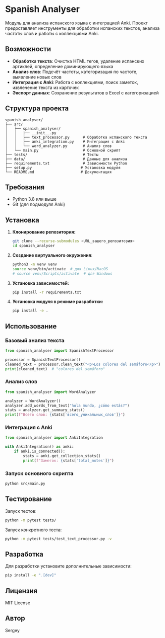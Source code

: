 # Spanish Analyser

Модуль для анализа испанского языка с интеграцией Anki. Проект предоставляет инструменты для обработки испанских текстов, анализа частоты слов и работы с коллекциями Anki.

## Возможности

- **Обработка текста**: Очистка HTML тегов, удаление испанских артиклей, определение доминирующего языка
- **Анализ слов**: Подсчёт частоты, категоризация по частоте, выявление новых слов
- **Интеграция с Anki**: Работа с коллекциями, поиск заметок, извлечение текста из карточек
- **Экспорт данных**: Сохранение результатов в Excel с категоризацией

## Структура проекта

```
spanish_analyser/
├── src/
│   ├── spanish_analyser/
│   │   ├── __init__.py
│   │   ├── text_processor.py      # Обработка испанского текста
│   │   ├── anki_integration.py    # Интеграция с Anki
│   │   └── word_analyzer.py       # Анализ слов
│   └── main.py                    # Основной скрипт
├── tests/                         # Тесты
├── data/                          # Данные для анализа
├── requirements.txt               # Зависимости Python
├── setup.py                      # Установка модуля
└── README.md                     # Документация
```

## Требования

- Python 3.8 или выше
- Git (для подмодуля Anki)

## Установка

1. **Клонирование репозитория:**

   ```bash
   git clone --recurse-submodules <URL_вашего_репозитория>
   cd spanish_analyser
   ```

2. **Создание виртуального окружения:**

   ```bash
   python3 -m venv venv
   source venv/bin/activate  # для Linux/MacOS
   # source venv/Scripts/activate  # для Windows
   ```

3. **Установка зависимостей:**

   ```bash
   pip install -r requirements.txt
   ```

4. **Установка модуля в режиме разработки:**

   ```bash
   pip install -e .
   ```

## Использование

### Базовый анализ текста

```python
from spanish_analyser import SpanishTextProcessor

processor = SpanishTextProcessor()
cleaned_text = processor.clean_text("<p>Los colores del semáforo</p>")
print(cleaned_text)  # "colores del semáforo"
```

### Анализ слов

```python
from spanish_analyser import WordAnalyzer

analyzer = WordAnalyzer()
analyzer.add_words_from_text("hola mundo, ¿cómo estás?")
stats = analyzer.get_summary_stats()
print(f"Всего слов: {stats['всего_уникальных_слов']}")
```

### Интеграция с Anki

```python
from spanish_analyser import AnkiIntegration

with AnkiIntegration() as anki:
    if anki.is_connected():
        stats = anki.get_collection_stats()
        print(f"Заметок: {stats['total_notes']}")
```

### Запуск основного скрипта

```bash
python src/main.py
```

## Тестирование

Запуск тестов:

```bash
python -m pytest tests/
```

Запуск конкретного теста:

```bash
python -m pytest tests/test_text_processor.py -v
```

## Разработка

Для разработки установите дополнительные зависимости:

```bash
pip install -e ".[dev]"
```

## Лицензия

MIT License

## Автор

Sergey